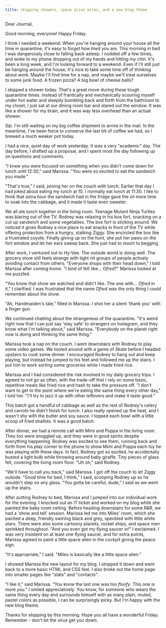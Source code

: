 ```yaml
---
title: skipping showers, space alien miles, and a new blog theme
---
```


Dear Journal,

Good morning, everyone!  Happy Friday.

I think I needed a weekend.  When you're hanging around your house all
the time in quarantine, it's easy to forget how tired you are.  This
morning in bed I was dangerously close to falling back asleep.  I
nodded off a few times, and woke to my phone dropping out of my hands
and hitting my chin.  It's been a long week, and I'm looking forward
to a weekend.  Even if I'll still just be hanging around the house,
it's nice to take some time off of thinking about work.  Maybe I'll
find time for a nap, and maybe we'll treat ourselves to some junk
food.  A frozen pizza?  A big bowl of cheese balls?

I skipped a shower today.  That's a great move during these tough
quarantine times.  Instead of frantically and mechanically scouring
myself under hot water and sleepily bumbling back and forth from the
bathroom to my closet, I just sat at our dining room bar and stared
out the window.  It was like a shower for my brain, and it was way
less overhead than an actual shower.

_Sip_.  I'm still waiting on my big coffee shipment to arrive in the
mail.  In the meantime, I've been force to conserve the last bit of
coffee we had, so I brewed a much weaker pot today.

I had a nice, quiet day of work yesterday.  It was a very "academic"
day.  The day before, I drafted up a proposal, and I spent most the
day following up on questions and comments.

"I knew you were focused on something when you didn't come down for
lunch until 12:30," said Marissa.  "You were so excited to eat the
sandwich you made."

"That's true," I said, joining her on the couch with lunch.  Earlier
that day I had joked about eating my lunch at 10.  I normally eat
lunch at 11:30.  I like to think that extra hour the sandwich had in
the fridge gave the oil more time to soak into the cabbage, and it
made it taste even sweeter.

We all ate lunch together in the living room.  Teenage Mutant Ninja
Turtles was blaring out of the TV.  Rodney was relaxing in his box
fort, snacking on a cut up sandwich and some vegetables.  The box fort
is sticking around.  We noticed it gives Rodney a nice place to eat
snacks in front of the TV while offering protection from a hungry,
stalking Ziggy.  She encircled the box like a frustrated coyote.
Finally giving up on the hunt, she put her paws on the fort window and
let her ears sweep back.  She just had to resort to begging.

After work, I ventured out to Hy-Vee.  The outside world is doing
well.  The grocery store still feels strange with tight nit groups of
people actively avoiding contact from others.  "Everyone shops with
their head down," I told Marissa after coming home.  "I kind of felt
like... _Ofred_?"  Marissa looked at me puzzled.

"You know that show we watched and didn't like.  The one
with... _Ofred_ in it," I clarified.  I was frustrated that the name
_Ofred_ was the only thing I could remember about the show.

"Ah, Handmaiden's tale," filled in Marissa.  I shot her a silent
'thank you' with a finger gun.

We continued chatting about the strangeness of the quarantine.  "It's
weird right now that I can just say 'stay safe' to strangers on
Instagram, and they know what I'm talking about," said Marissa.
"Everybody on the planet right now is doing and thinking the same
thing."

Marissa took a nap on the couch.  I went downstairs with Rodney to
play some video games.  We tooled around with a game of _Skate_ before
I headed upstairs to cook some dinner.  I encouraged Rodney to hang
out and keep playing, but instead he jumped to his feet and followed
me up the stairs.  I put him to work sorting some groceries while I
made fried rice.

Marissa and I had considered the risk involved in my daily grocery
trips.  I agreed to not go as often, with the trade-off that I rely on
some basic, repetitive meals like fried rice and hash to take the
pressure off.  "I don't want to get to the point where we're eating
the same thing every other day," I told her.  "I'll try to jazz it up
with other leftovers and make it taste good."

This batch got a handful of cabbage as well as the rest of Rodney's
celery and carrots he didn't finish for lunch.  I also really opened
up the heat, and I wasn't shy with the butter and soy sauce.  I topped
each bowl with a little scoop of fried shallots.  It was a good batch.

After dinner, we had a remote call with Mimi and Poppa in the living
room.  They too were snuggled up, and they were in good spirits
despite everything happening.  Rodney was excited to see them, running
back and forth from his play corner to the phone to show Mimi and
Poppa each toy he was playing with these days.  In fact, Rodney got so
excited, he accidentally busted a light bulb while throwing around
baby giraffe.  Tiny pieces of glass fell, covering the living room
floor.  "Uh oh," said Rodney.

"We'll have to call you back," said Marissa.  I got off the couch to
let Ziggy outside.  "Good time for bed, I think," I said, scooping
Rodney up so he wouldn't step on any glass.  "You gotta be careful,
dude," I said as we went up the stairs.

After putting Rodney to bed, Marissa and I jumped into our individual
work for the evening.  I knocked out an IT ticket and worked on my
blog while she painted the baby room ceiling.  Before heading
downstairs for some R&R, we had a 'show and tell' session.  Marissa
led me into Miles' room, which she painted a deep, friendly swirling
black and grey, speckled with little white stars.  There were also
some cartoony planets, rocket ships, and space men sprinkled
throughout.  "And you even got my flying saucer in!" I exclaimed.  I
was very insistent on at least one flying saucer, and for extra
points, Marissa agreed to paint a little space alien in the cockpit
giving the peace sign.

"It's appropriate," I said.  "Miles is basically like a little space
alien."

I showed Marissa the new layout for my blog.  I stripped it down and
went back to a more basic HTML and CSS feel.  I also broke out the
home page into smaller pages like "stats" and "contacts".

"I like it," said Marissa.  "You know the last one was too _floofy_.
This one is more _you_."  I smiled appreciatively.  You know, for
someone who wears the same thing every day and surrounds himself with
as many plain, muted, pastel colors as possible, I can be surprisingly
picky.  But I'm happy with the new blog theme.

Thanks for stopping by this morning.  Hope you all have a wonderful
Friday.  Remember - don't let the virus get you down.
